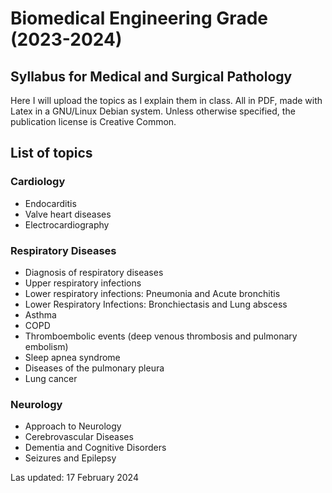 # Biomedical Engineering Grade (2023-2024)
## Syllabus for Medical and Surgical Pathology

Here I will upload the topics as I explain them in class. All in PDF, made with Latex in a GNU/Linux Debian system. Unless otherwise specified, the publication license is Creative Common.

 ## List of topics

 ### Cardiology
 
- Endocarditis
- Valve heart diseases
- Electrocardiography

 ### Respiratory Diseases
 
- Diagnosis of respiratory diseases
- Upper respiratory infections
- Lower respiratory infections: Pneumonia and Acute bronchitis
- Lower Respiratory Infections: Bronchiectasis and Lung abscess
- Asthma
- COPD
- Thromboembolic events (deep venous thrombosis and pulmonary embolism)
- Sleep apnea syndrome
- Diseases of the pulmonary pleura
- Lung cancer

 ### Neurology
 
 - Approach to Neurology
 - Cerebrovascular Diseases
 - Dementia and Cognitive Disorders
 - Seizures and Epilepsy
 
 Las updated: 17 February 2024
